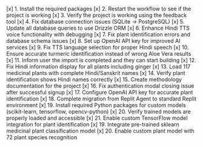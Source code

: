 [x] 1. Install the required packages
[x] 2. Restart the workflow to see if the project is working
[x] 3. Verify the project is working using the feedback tool
[x] 4. Fix database connection issues (SQLite → PostgreSQL)
[x] 5. Update all database queries to use Drizzle ORM
[x] 6. Enhance Hindi TTS voice functionality with debugging
[x] 7. Fix plant identification errors and database schema issues
[x] 8. Set up OpenAI API key for improved AI services
[x] 9. Fix TTS language selection for proper Hindi speech
[x] 10. Ensure accurate turmeric identification instead of wrong Aloe Vera results
[x] 11. Inform user the import is completed and they can start building
[x] 12. Fix Hindi information display for all plants including ginger
[x] 13. Load 117 medicinal plants with complete Hindi/Sanskrit names
[x] 14. Verify plant identification shows Hindi names correctly
[x] 15. Create methodology documentation for the project
[x] 16. Fix authentication modal closing issue after successful signup
[x] 17. Configure OpenAI API key for accurate plant identification
[x] 18. Complete migration from Replit Agent to standard Replit environment
[x] 19. Install required Python packages for custom models (scikit-learn, tensorflow, opencv-python)
[x] 20. Verify trained models are properly loaded and accessible 
[x] 21. Enable custom TensorFlow model integration for plant identification
[x] 19. Integrate pre-trained sklearn medicinal plant classification model
[x] 20. Enable custom plant model with 72 plant species recognition